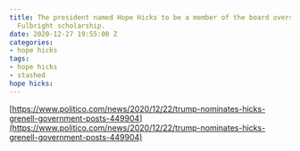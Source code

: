 ```yaml
---
title: The president named Hope Hicks to be a member of the board overseeing the prestigious
  Fulbright scholarship.
date: 2020-12-27 19:55:00 Z
categories:
- hope hicks
tags:
- hope hicks
- stashed
hope hicks: 
---
```


[https://www.politico.com/news/2020/12/22/trump-nominates-hicks-grenell-government-posts-449904](https://www.politico.com/news/2020/12/22/trump-nominates-hicks-grenell-government-posts-449904)